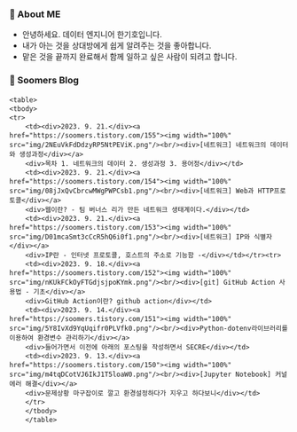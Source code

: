 ### 💬 About ME

- 안녕하세요. 데이터 엔지니어 한기호입니다.
- 내가 아는 것을 상대방에게 쉽게 알려주는 것을 좋아합니다.  
- 맡은 것을 끝까지 완료해서 함께 일하고 싶은 사람이 되려고 합니다.

### 🌱 Soomers Blog



    <table>
    <tbody>
    <tr>
        <td><div>2023. 9. 21.</div><a href="https://soomers.tistory.com/155"><img width="100%" src="img/2NEuVkFdDdzyRP5NtPEViK.png"/><br/><div>[네트워크] 네트워크의 데이터와 생성과정</div></a>
        <div>목차 1. 네트워크의 데이터 2. 생성과정 3. 용어정</div></td>
        <td><div>2023. 9. 21.</div><a href="https://soomers.tistory.com/154"><img width="100%" src="img/08jJxQvCbrcwMWgPWPCsb1.png"/><br/><div>[네트워크] Web과 HTTP프로토콜</div></a>
        <div>웹이란? - 팀 버너스 리가 만든 네트워크 생태계이다.</div></td>
        <td><div>2023. 9. 21.</div><a href="https://soomers.tistory.com/153"><img width="100%" src="img/D01mcaSmt3cCcR5hQ6i0f1.png"/><br/><div>[네트워크] IP와 식별자</div></a>
        <div>IP란 - 인터넷 프로토콜, 호스트의 주소로 기능함 -</div></td></tr><tr>
        <td><div>2023. 9. 18.</div><a href="https://soomers.tistory.com/152"><img width="100%" src="img/nKUkFCkOyFTGdjsjpoKYmk.png"/><br/><div>[git] GitHub Action 사용법 - 기초</div></a>
        <div>GitHub Action이란? github action</div></td>
        <td><div>2023. 9. 14.</div><a href="https://soomers.tistory.com/151"><img width="100%" src="img/5Y8IvXd9YqUqifr0PLVfk0.png"/><br/><div>Python-dotenv라이브러리를 이용하여 환경변수 관리하기</div></a>
        <div>들어가면서 이전에 아래의 포스팅을 작성하면서 SECRE</div></td>
        <td><div>2023. 9. 13.</div><a href="https://soomers.tistory.com/150"><img width="100%" src="img/m4tqDCotVJ6IkJ1T5loaW0.png"/><br/><div>[Jupyter Notebook] 커널 에러 해결</div></a>
        <div>문제상황 마구잡이로 깔고 환경설정하다가 지우고 하다보니</div></td>
        </tr>
        </tbody>
        </table>
    
